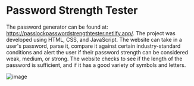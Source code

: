 # Password Strength Tester

The password generator can be found at: https://passlockpasswordstrengthtester.netlify.app/. The project was developed using HTML, CSS, and JavaScript. The website can take in a user's password, parse it, compare it against certain industry-standard conditions and alert the user if their password strength can be considered weak, medium, or strong. The website checks to see if the length of the password is sufficient, and if it has a good variety of symbols and letters. 

![image](https://user-images.githubusercontent.com/68826294/128270985-85aef5cb-7fd9-4e7e-94f7-ff55b09d60ac.png)
